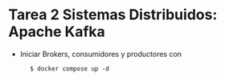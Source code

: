 # Tarea 2 Sistemas Distribuidos: Apache Kafka
  - Iniciar Brokers, consumidores y productores con

 ```
       $ docker compose up -d
 ```
